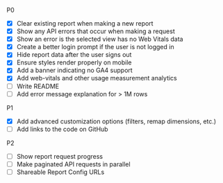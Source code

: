 P0

- [x] Clear existing report when making a new report
- [x] Show any API errors that occur when making a request
- [x] Show an error is the selected view has no Web Vitals data
- [x] Create a better login prompt if the user is not logged in
- [x] Hide report data after the user signs out
- [x] Ensure styles render properly on mobile
- [x] Add a banner indicating no GA4 support
- [x] Add web-vitals and other usage measurement analytics
- [ ] Write README
- [ ] Add error message explanation for > 1M rows

P1

- [x] Add advanced customization options (filters, remap dimensions, etc.)
- [ ] Add links to the code on GitHub

P2

- [ ] Show report request progress
- [ ] Make paginated API requests in parallel
- [ ] Shareable Report Config URLs
